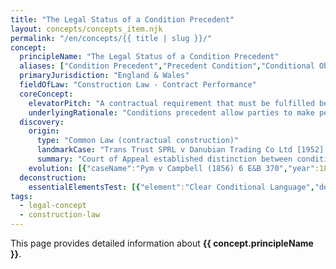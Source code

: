 ```yaml
---
title: "The Legal Status of a Condition Precedent"
layout: concepts/concepts_item.njk
permalink: "/en/concepts/{{ title | slug }}/"
concept:
  principleName: "The Legal Status of a Condition Precedent"
  aliases: ["Condition Precedent","Precedent Condition","Conditional Obligations","Suspensive Conditions"]
  primaryJurisdiction: "England & Wales"
  fieldOfLaw: "Construction Law - Contract Performance"
  coreConcept:
    elevatorPitch: "A contractual requirement that must be fulfilled before a party's obligation to perform becomes due, creating suspended rights and obligations that only become enforceable upon condition satisfaction."
    underlyingRationale: "Conditions precedent allow parties to make performance contingent on specific events, protecting against unwanted obligations while providing certainty about when duties arise and potential escape routes if conditions fail."
  discovery:
    origin:
      type: "Common Law (contractual construction)"
      landmarkCase: "Trans Trust SPRL v Danubian Trading Co Ltd [1952] 2 QB 297"
      summary: "Court of Appeal established distinction between conditions precedent to formation of contract versus conditions precedent to performance of existing contractual obligations."
    evolution: [{"caseName":"Pym v Campbell (1856) 6 E&B 370","year":1856,"contribution":"Established that conditions precedent to contract formation prevent any contractual obligations arising until condition satisfied, distinguished from conditions precedent to performance."},{"caseName":"Coloroll Pension Trustees Ltd v Russell [1994] 4 All ER 33","year":1994,"contribution":"House of Lords clarified that conditions precedent to performance suspend existing obligations rather than preventing contract formation, affecting remedy availability."}]
  deconstruction:
    essentialElementsTest: [{"element":"Clear Conditional Language","description":"Contract must use clear language showing obligation is conditional ('if', 'provided that', 'subject to', 'on condition that') rather than merely descriptive."},{"element":"Identifiable Condition","description":"The condition must be precisely defined and objectively ascertainable, avoiding vague or subjective requirements that create uncertainty."},{"element":"Logical Connection to Obligation","description":"There must be clear connection between the condition and the obligation it governs - condition must be relevant to performance trigger."},{"element":"Possibility of Non-Fulfillment","description":"The condition must be capable of not being satisfied - automatic or inevitable events cannot function as true conditions precedent."}]
tags: 
  - legal-concept
  - construction-law
---
```


This page provides detailed information about **{{ concept.principleName }}**.
